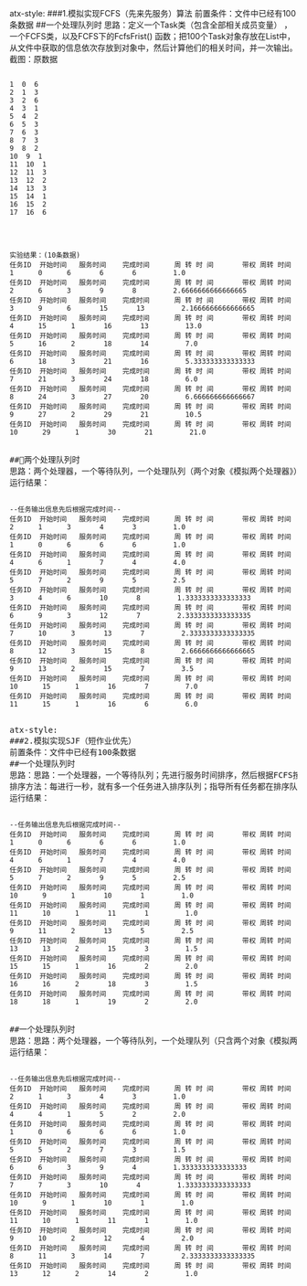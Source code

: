 atx-style:
###1.模拟实现FCFS（先来先服务）算法
前置条件：文件中已经有100条数据
##一个处理队列时
思路：定义一个Task类（包含全部相关成员变量） ，一个FCFS类，以及FCFS下的FcfsFrist() 函数；把100个Task对象存放在List中，从文件中获取的信息依次存放到对象中，然后计算他们的相关时间，并一次输出。
截图：原数据        
<pre><code>
1  0  6
2  1  3
3  2  6
4  3  1
5  4  2
6  5  3
7  6  3
8  7  3
9  8  2
10  9  1
11  10  1
12  11  3
13  12  2
14  13  3
15  14  1
16  15  2
17  16  6<pre></code>
<pre><code>
实验结果：(10条数据)
任务ID  开始时间   服务时间    完成时间      周 转 时 间       带权 周转 时间
1      0      6       6       6         1.0
任务ID  开始时间   服务时间    完成时间      周 转 时 间       带权 周转 时间
2      6      3       9       8         2.6666666666666665
任务ID  开始时间   服务时间    完成时间      周 转 时 间       带权 周转 时间
3      9      6       15       13         2.1666666666666665
任务ID  开始时间   服务时间    完成时间      周 转 时 间       带权 周转 时间
4      15      1       16       13         13.0
任务ID  开始时间   服务时间    完成时间      周 转 时 间       带权 周转 时间
5      16      2       18       14         7.0
任务ID  开始时间   服务时间    完成时间      周 转 时 间       带权 周转 时间
6      18      3       21       16         5.333333333333333
任务ID  开始时间   服务时间    完成时间      周 转 时 间       带权 周转 时间
7      21      3       24       18         6.0
任务ID  开始时间   服务时间    完成时间      周 转 时 间       带权 周转 时间
8      24      3       27       20         6.666666666666667
任务ID  开始时间   服务时间    完成时间      周 转 时 间       带权 周转 时间
9      27      2       29       21         10.5
任务ID  开始时间   服务时间    完成时间      周 转 时 间       带权 周转 时间
10      29      1       30       21         21.0
<pre></code>
##两个处理队列时
思路：两个处理器，一个等待队列，一个处理队列（两个对象《模拟两个处理器》）；通过判断两个处理器当前的任务谁先做完，谁就从等待队列中获取下一个任务；任务做完的出处理队列中移除，下一个任务进入处理队列。
运行结果：
<pre><code>
--任务输出信息先后根据完成时间--
任务ID  开始时间   服务时间    完成时间      周 转 时 间       带权 周转 时间
2      1      3       4       3         1.0
任务ID  开始时间   服务时间    完成时间      周 转 时 间       带权 周转 时间
1      0      6       6       6         1.0
任务ID  开始时间   服务时间    完成时间      周 转 时 间       带权 周转 时间
4      6      1       7       4         4.0
任务ID  开始时间   服务时间    完成时间      周 转 时 间       带权 周转 时间
5      7      2       9       5         2.5
任务ID  开始时间   服务时间    完成时间      周 转 时 间       带权 周转 时间
3      4      6       10       8         1.3333333333333333
任务ID  开始时间   服务时间    完成时间      周 转 时 间       带权 周转 时间
6      9      3       12       7         2.3333333333333335
任务ID  开始时间   服务时间    完成时间      周 转 时 间       带权 周转 时间
7      10      3       13       7         2.3333333333333335
任务ID  开始时间   服务时间    完成时间      周 转 时 间       带权 周转 时间
8      12      3       15       8         2.6666666666666665
任务ID  开始时间   服务时间    完成时间      周 转 时 间       带权 周转 时间
9      13      2       15       7         3.5
任务ID  开始时间   服务时间    完成时间      周 转 时 间       带权 周转 时间
10      15      1       16       7         7.0
任务ID  开始时间   服务时间    完成时间      周 转 时 间       带权 周转 时间
11      15      1       16       6         6.0
<pre></code>
atx-style:
###2.模拟实现SJF（短作业优先）
前置条件：文件中已经有100条数据
##一个处理队列时
思路：思路：一个处理器，一个等待队列；先进行服务时间排序，然后根据FCFS按照调整后的顺序进行处理；
排序方法：每进行一秒，就有多一个任务进入排序队列；指导所有任务都在排序队列时停止排序（即第100秒的时候）；比如第一个任务6秒的处理时间，在该处理完时，后面就有5个任务在进行任务服务时间长短排序。然后选取服务时间最短的任务接在第一个任务之后处理。
运行结果：
<pre><code>
--任务输出信息先后根据完成时间--
任务ID  开始时间   服务时间    完成时间      周 转 时 间       带权 周转 时间
1      0      6       6       6         1.0
任务ID  开始时间   服务时间    完成时间      周 转 时 间       带权 周转 时间
4      6      1       7       4         4.0
任务ID  开始时间   服务时间    完成时间      周 转 时 间       带权 周转 时间
5      7      2       9       5         2.5
任务ID  开始时间   服务时间    完成时间      周 转 时 间       带权 周转 时间
10      9      1       10       1         1.0
任务ID  开始时间   服务时间    完成时间      周 转 时 间       带权 周转 时间
11      10      1       11       1         1.0
任务ID  开始时间   服务时间    完成时间      周 转 时 间       带权 周转 时间
9      11      2       13       5         2.5
任务ID  开始时间   服务时间    完成时间      周 转 时 间       带权 周转 时间
13      13      2       15       3         1.5
任务ID  开始时间   服务时间    完成时间      周 转 时 间       带权 周转 时间
15      15      1       16       2         2.0
任务ID  开始时间   服务时间    完成时间      周 转 时 间       带权 周转 时间
16      16      2       18       3         1.5
任务ID  开始时间   服务时间    完成时间      周 转 时 间       带权 周转 时间
18      18      1       19       2         2.0
<pre></code>
##一个处理队列时
思路：思路：两个处理器，一个等待队列，一个处理队列（只含两个对象《模拟两个处理器》）。两个处理器每处理完一次，等待队列进行一次排序，然后选取服务时间最短的任务，处理完的任务从处理队列中删除，把从等待中任务服务时间最短的任务添加到等待队列，循环操作。
运行结果：
<pre><code>
--任务输出信息先后根据完成时间--
任务ID  开始时间   服务时间    完成时间      周 转 时 间       带权 周转 时间
2      1      3       4       3         1.0
任务ID  开始时间   服务时间    完成时间      周 转 时 间       带权 周转 时间
4      4      1       5       2         2.0
任务ID  开始时间   服务时间    完成时间      周 转 时 间       带权 周转 时间
1      0      6       6       6         1.0
任务ID  开始时间   服务时间    完成时间      周 转 时 间       带权 周转 时间
5      5      2       7       3         1.5
任务ID  开始时间   服务时间    完成时间      周 转 时 间       带权 周转 时间
6      6      3       9       4         1.3333333333333333
任务ID  开始时间   服务时间    完成时间      周 转 时 间       带权 周转 时间
7      7      3       10       4         1.3333333333333333
任务ID  开始时间   服务时间    完成时间      周 转 时 间       带权 周转 时间
10      9      1       10       1         1.0
任务ID  开始时间   服务时间    完成时间      周 转 时 间       带权 周转 时间
11      10      1       11       1         1.0
任务ID  开始时间   服务时间    完成时间      周 转 时 间       带权 周转 时间
9      10      2       12       4         2.0
任务ID  开始时间   服务时间    完成时间      周 转 时 间       带权 周转 时间
8      11      3       14       7         2.3333333333333335
任务ID  开始时间   服务时间    完成时间      周 转 时 间       带权 周转 时间
13      12      2       14       2         1.0
<pre></code>

